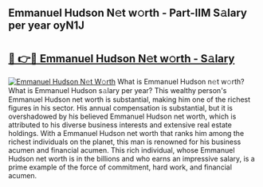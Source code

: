 ## Emmanuel Hudson N𝚎t w𝚘rth - Part-IIM S𝚊lary per year oyN1J

# <h2><a href="http://gc35vv.nevu.top/?p=Emmanuel+Hudson">🔗 👉🔴 Emmanuel Hudson N𝚎t w𝚘rth - S𝚊lary</a></h2>

[![Emmanuel Hudson N𝚎t W𝚘rth](https://i.imgur.com/Oavwk0R.jpeg)](http://gc35vv.nevu.top/?p=Emmanuel+Hudson)
What is Emmanuel Hudson n𝚎t w𝚘rth? What is Emmanuel Hudson s𝚊lary per year?
This wealthy person's Emmanuel Hudson net worth is substantial, making him one of the richest figures in his sector. His annual compensation is substantial, but it is overshadowed by his believed Emmanuel Hudson net worth, which is attributed to his diverse business interests and extensive real estate holdings. With a Emmanuel Hudson net worth that ranks him among the richest individuals on the planet, this man is renowned for his business acumen and financial acumen. This rich individual, whose Emmanuel Hudson net worth is in the billions and who earns an impressive salary, is a prime example of the force of commitment, hard work, and financial acumen.
